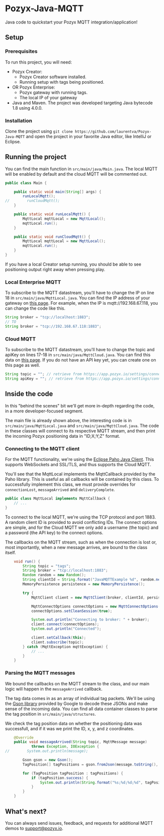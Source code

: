 # Pozyx-Java-MQTT

Java code to quickstart your Pozyx MQTT integration/application!

## Setup

### Prerequisites

To run this project, you will need:

* Pozyx Creator:
	- Pozyx Creator software installed.
	- Running setup with tags being positioned.
* OR Pozyx Enterprise:
	- Pozyx gateway with running tags.
	- The local IP of your gateway
* Java and Maven. The project was developed targeting Java bytecode 1.8 using 4.0.0.

### Installation

Clone the project using `git clone https://github.com/laurentva/Pozyx-Java-MQTT` and open the project in your favorite Java editor, like IntelliJ or Eclipse. 

## Running the project

You can find the main function in `src/main/java/Main.java`. The local MQTT will be enabled by default and the cloud MQTT will be commented out.

```java
public class Main {

    public static void main(String[] args) {
        runLocalMqtt();
//        runCloudMqtt();
    }

    public static void runLocalMqtt() {
        MqttLocal mqttLocal = new MqttLocal();
        mqttLocal.run();
    }

    public static void runCloudMqtt() {
        MqttLocal mqttLocal = new MqttLocal();
        mqttLocal.run();
    }
}
```

If you have a local Creator setup running, you should be able to see positioning output right away when pressing play.

### Local Enterprise MQTT

To subscribe to the MQTT datastream, you'll have to change the IP on line 18 in `src/main/java/MqttLocal.java`.
You can find the IP address of your gateway on [this page](https://app.pozyx.io/settings/connectivity/local).
For example, when the IP is mqtt://192.168.67.118, you can change the code like this.

```java
String broker = "tcp://localhost:1883";
// TO        
String broker = "tcp://192.168.67.118:1883";
```

### Cloud MQTT

To subscribe to the MQTT datastream, you'll have to change the topic and apiKey on lines 17-18 in `src/main/java/MqttCloud.java`.
You can find this data on [this page](https://app.pozyx.io/settings/connectivity/cloud). If you do not have an API key yet, you can create one on this page as well.

```java
String topic = ""; // retrieve from https://app.pozyx.io/settings/connectivity/cloud
String apiKey = ""; // retrieve from https://app.pozyx.io/settings/connectivity/cloud
```


## Inside the code

In this "behind the scenes" bit we'll get more in-depth regarding the code, in a more developer-focused segment.

The main file is already shown above, the interesting code is in `src/main/java/MqttLocal.java` and `src/main/java/MqttCloud.java`.
The code in these classes will connect to its respective MQTT stream, and then print the incoming Pozyx positioning data in "ID;X;Y;Z" format.

### Connecting to the MQTT client

For the MQTT functionality, we're using the [Eclipse Paho Java Client](https://www.eclipse.org/paho/clients/java/). This supports WebSockets and SSL/TLS, and thus supports the Cloud MQTT.

You'll see that the MqttLocal implements the MqttCallback provided by the Paho library. This is useful as all callbacks will be contained by this class.
To successfully implement this class, we must provide overrides for `connectionLost`, `messageArrived` and `deliveryComplete`.

```java
public class MqttLocal implements MqttCallback {
    // ...
}
```

To connect to the local MQTT, we're using the TCP protocol and port 1883. A random client ID is provided to avoid conflicting IDs.
The connect options are simple, and for the Cloud MQTT we only add a username (the topic) and a password (the API key) to the connect options.

The callbacks on the MQTT stream, such as when the connection is lost or, most importantly, when a new message arrives, are bound to the class itself.

```java
    void run() {
        String topic = "tags";
        String broker = "tcp://localhost:1883";
        Random random = new Random();
        String clientId = String.format("JavaMQTTExample %d", random.nextInt(100000000));
        MemoryPersistence persistence = new MemoryPersistence();

        try {
            MqttClient client = new MqttClient(broker, clientId, persistence);

            MqttConnectOptions connectOptions = new MqttConnectOptions();
            connectOptions.setCleanSession(true);

            System.out.println("Connecting to broker: " + broker);
            client.connect(connectOptions);
            System.out.println("Connected");

            client.setCallback(this);
            client.subscribe(topic);
        } catch (MqttException mqttException) {
            // ...
        }
    }
```


### Parsing the MQTT messages

We bound the callbacks on the MQTT stream to the class, and our main logic will happen in the `messageArrived` callback.

The tag data comes in as an array of individual tag packets. We'll be using the [Gson library](https://github.com/google/gson) provided by Google to decode these JSONs and make sense of the incoming data.
You can find all data container classes to parse the tag position in `src/main/java/structures`.

We check the tag position data on whether the positioning data was successfull, and if it was we print the ID, x, y, and z coordinates.

```java
    @Override
    public void messageArrived(String topic, MqttMessage message)
            throws Exception, IOException {
//        System.out.println(message);

        Gson gson = new Gson();
        TagPosition[] tagPositions = gson.fromJson(message.toString(), TagPosition[].class);

        for (TagPosition tagPosition : tagPositions) {
            if (tagPosition.success) {
                System.out.println(String.format("%s;%d;%d;%d", tagPosition.tagId, tagPosition.data.coordinates.x, tagPosition.data.coordinates.y, tagPosition.data.coordinates.z));
            }
        }
    }
```

## What's next?

You can always send issues, feedback, and requests for additional MQTT demos to support@pozyx.io.